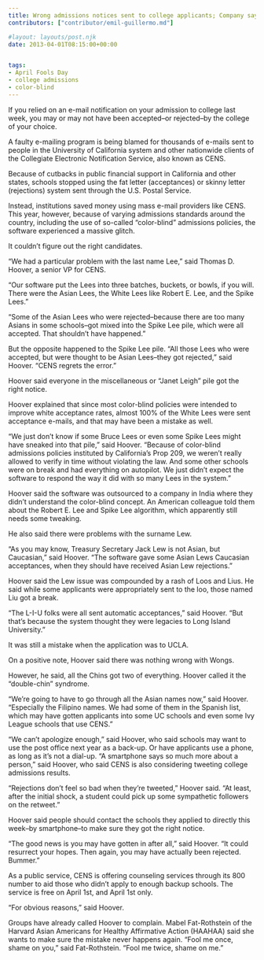 ```yaml
---
title: Wrong admissions notices sent to college applicants; Company says color-blind admissions influenced software
contributors: ["contributor/emil-guillermo.md"]

#layout: layouts/post.njk
date: 2013-04-01T08:15:00+00:00


tags:
- April Fools Day
- college admissions
- color-blind
---
```


If you relied on an e-mail notification on your admission to college last week,
you may or may not have been accepted–or rejected–by the college of your choice.

A faulty e-mailing program is being blamed for thousands of e-mails sent to
people in the University of California system and other nationwide clients of
the Collegiate Electronic Notification Service, also known as CENS.

Because of cutbacks in public financial support in California and other states,
schools stopped using the fat letter (acceptances) or skinny letter (rejections)
system sent through the U.S. Postal Service.

Instead, institutions saved money using mass e-mail providers like CENS. This
year, however, because of varying admissions standards around the country,
including the use of so-called “color-blind” admissions policies, the software
experienced a massive glitch.

It couldn’t figure out the right candidates.

“We had a particular problem with the last name Lee,” said Thomas D. Hoover, a
senior VP for CENS.

“Our software put the Lees into three batches, buckets, or bowls, if you will.
There were the Asian Lees, the White Lees like Robert E. Lee, and the Spike
Lees.”

“Some of the Asian Lees who were rejected–because there are too many Asians in
some schools–got mixed into the Spike Lee pile, which were all accepted. That
shouldn’t have happened.”

But the opposite happened to the Spike Lee pile. “All those Lees who were
accepted, but were thought to be Asian Lees–they got rejected,” said Hoover.
“CENS regrets the error.”

Hoover said everyone in the miscellaneous or “Janet Leigh” pile got the right
notice.

Hoover explained that since most color-blind policies were intended to improve
white acceptance rates, almost 100% of the White Lees were sent acceptance
e-mails, and that may have been a mistake as well.

“We just don’t know if some Bruce Lees or even some Spike Lees might have
sneaked into that pile,” said Hoover. “Because of color-blind admissions
policies instituted by California’s Prop 209, we weren’t really allowed to
verify in time without violating the law. And some other schools were on break
and had everything on autopilot. We just didn’t expect the software to respond
the way it did with so many Lees in the system.”

Hoover said the software was outsourced to a company in India where they didn’t
understand the color-blind concept. An American colleague told them about the
Robert E. Lee and Spike Lee algorithm, which apparently still needs some
tweaking.

He also said there were problems with the surname Lew.

“As you may know, Treasury Secretary Jack Lew is not Asian, but Caucasian,” said
Hoover. “The software gave some Asian Lews Caucasian acceptances, when they
should have received Asian Lew rejections.”

Hoover said the Lew issue was compounded by a rash of Loos and Lius. He said
while some applicants were appropriately sent to the loo, those named Liu got a
break.

“The L-I-U folks were all sent automatic acceptances,” said Hoover. “But that’s
because the system thought they were legacies to Long Island University.”

It was still a mistake when the application was to UCLA.

On a positive note, Hoover said there was nothing wrong with Wongs.

However, he said, all the Chins got two of everything. Hoover called it the
“double-chin” syndrome.

“We’re going to have to go through all the Asian names now,” said Hoover.
“Especially the Filipino names. We had some of them in the Spanish list, which
may have gotten applicants into some UC schools and even some Ivy League schools
that use CENS.”

“We can’t apologize enough,” said Hoover, who said schools may want to use the
post office next year as a back-up. Or have applicants use a phone, as long as
it’s not a dial-up. “A smartphone says so much more about a person,” said
Hoover, who said CENS is also considering tweeting college admissions results.

“Rejections don’t feel so bad when they’re tweeted,” Hoover said. “At least,
after the initial shock, a student could pick up some sympathetic followers on
the retweet.”

Hoover said people should contact the schools they applied to directly this
week–by smartphone–to make sure they got the right notice.

“The good news is you may have gotten in after all,” said Hoover. “It could
resurrect your hopes. Then again, you may have actually been rejected. Bummer.”

 As a public service, CENS is offering counseling services through its 800
 number to aid those who didn’t apply to enough backup schools. The service is
 free on April 1st, and April 1st only.

“For obvious reasons,” said Hoover.

Groups have already called Hoover to complain. Mabel Fat-Rothstein of the
Harvard Asian Americans for Healthy Affirmative Action (HAAHAA) said she wants
to make sure the mistake never happens again. “Fool me once, shame on you,” said
Fat-Rothstein. “Fool me twice, shame on me.”
